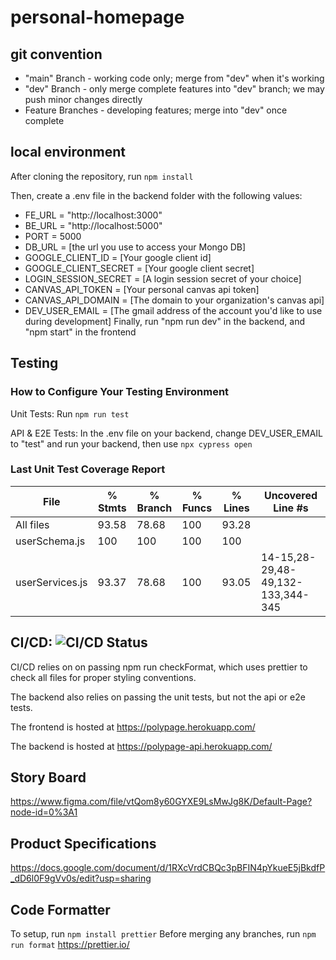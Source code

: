 # personal-homepage

## git convention
* "main" Branch - working code only; merge from "dev" when it's working
* "dev" Branch - only merge complete features into "dev" branch; we may push minor changes directly
* Feature Branches - developing features; merge into "dev" once complete

## local environment
After cloning the repository, run ```npm install```

Then, create a .env file in the backend folder with the following values:
* FE_URL = "http://localhost:3000"
* BE_URL = "http://localhost:5000"
* PORT = 5000
* DB_URL = [the url you use to access your Mongo DB]
* GOOGLE_CLIENT_ID = [Your google client id]
* GOOGLE_CLIENT_SECRET = [Your google client secret]
* LOGIN_SESSION_SECRET = [A login session secret of your choice]
* CANVAS_API_TOKEN = [Your personal canvas api token]
* CANVAS_API_DOMAIN = [The domain to your organization\'s canvas api]
* DEV_USER_EMAIL = [The gmail address of the account you'd like to use during development]
Finally, run "npm run dev" in the backend, and "npm start" in the frontend

## Testing
### How to Configure Your Testing Environment
Unit Tests: Run ```npm run test```

API & E2E Tests: In the .env file on your backend, change DEV_USER_EMAIL to "test" and run your backend, then use ```npx cypress open```
### Last Unit Test Coverage Report
File             | % Stmts | % Branch | % Funcs | % Lines | Uncovered Line #s
-----------------|---------|----------|---------|---------|-----------------------------------
All files        |   93.58 |    78.68 |     100 |   93.28 |                                   
 userSchema.js   |     100 |      100 |     100 |     100 |                                   
 userServices.js |   93.37 |    78.68 |     100 |   93.05 | 14-15,28-29,48-49,132-133,344-345 

## CI/CD:  ![CI/CD Status](https://github.com/CSC-308-Group-B/personal-homepage/actions/workflows/node.js.yml/badge.svg?branch=main)
CI/CD relies on on passing npm run checkFormat, which uses prettier to check all files for proper styling conventions.

The backend also relies on passing the unit tests, but not the api or e2e tests.

The frontend is hosted at https://polypage.herokuapp.com/

The backend is hosted at https://polypage-api.herokuapp.com/


## Story Board
https://www.figma.com/file/vtQom8y60GYXE9LsMwJg8K/Default-Page?node-id=0%3A1
  
## Product Specifications
https://docs.google.com/document/d/1RXcVrdCBQc3pBFIN4pYkueE5jBkdfP_dD6l0F9gVv0s/edit?usp=sharing

## Code Formatter
To setup, run ```npm install prettier```
Before merging any branches, run ```npm run format```
https://prettier.io/
